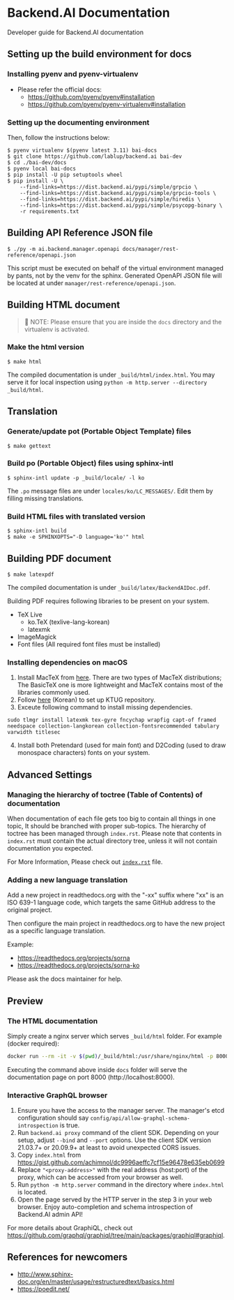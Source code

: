 # Backend.AI Documentation

Developer guide for Backend.AI documentation


## Setting up the build environment for docs

### Installing pyenv and pyenv-virtualenv

* Please refer the official docs:
  - https://github.com/pyenv/pyenv#installation
  - https://github.com/pyenv/pyenv-virtualenv#installation

### Setting up the documenting environment

Then, follow the instructions below:

```console
$ pyenv virtualenv $(pyenv latest 3.11) bai-docs
$ git clone https://github.com/lablup/backend.ai bai-dev
$ cd ./bai-dev/docs
$ pyenv local bai-docs
$ pip install -U pip setuptools wheel
$ pip install -U \
    --find-links=https://dist.backend.ai/pypi/simple/grpcio \
    --find-links=https://dist.backend.ai/pypi/simple/grpcio-tools \
    --find-links=https://dist.backend.ai/pypi/simple/hiredis \
    --find-links=https://dist.backend.ai/pypi/simple/psycopg-binary \
    -r requirements.txt
```


## Building API Reference JSON file
```console
$ ./py -m ai.backend.manager.openapi docs/manager/rest-reference/openapi.json
```
This script must be executed on behalf of the virtual environment managed by pants, not by the venv for the sphinx.
Generated OpenAPI JSON file will be located at under `manager/rest-reference/openapi.json`.


## Building HTML document

> 📌 NOTE: Please ensure that you are inside the `docs` directory and the virtualenv is activated.

### Make the html version

```console
$ make html
```

The compiled documentation is under `_build/html/index.html`.
You may serve it for local inspection using `python -m http.server --directory _build/html`.


## Translation

### Generate/update pot (Portable Object Template) files

```console
$ make gettext
```

### Build po (Portable Object) files using sphinx-intl

```console
$ sphinx-intl update -p _build/locale/ -l ko
```

The `.po` message files are under `locales/ko/LC_MESSAGES/`.
Edit them by filling missing translations.

### Build HTML files with translated version

```console
$ sphinx-intl build
$ make -e SPHINXOPTS="-D language='ko'" html
```


## Building PDF document

```console
$ make latexpdf
```

The compiled documentation is under `_build/latex/BackendAIDoc.pdf`.

Building PDF requires following libraries to be present on your system.

* TeX Live
  - ko.TeX (texlive-lang-korean)
  - latexmk
* ImageMagick
* Font files (All required font files must be installed)

### Installing dependencies on macOS
1. Install MacTeX from [here](https://www.tug.org/mactex/). There are two types of MacTeX distributions; The BasicTeX one is more lightweight and MacTeX contains most of the libraries commonly used.
2. Follow [here](http://wiki.ktug.org/wiki/wiki.php/KtugPrivateRepository) (Korean) to set up KTUG repository.
3. Exceute following command to install missing dependencies.
```console
sudo tlmgr install latexmk tex-gyre fncychap wrapfig capt-of framed needspace collection-langkorean collection-fontsrecommended tabulary varwidth titlesec
```
4. Install both Pretendard (used for main font) and D2Coding (used to draw monospace characters) fonts on your system.


## Advanced Settings

### Managing the hierarchy of toctree (Table of Contents) of documentation

When documentation of each file gets too big to contain all things in one topic,
It should be branched with proper sub-topics.
The hierarchy of toctree has been managed through `index.rst`.
Please note that contents in `index.rst` must contain the actual directory tree, unless it will not contain documentation you expected.

For More Information, Please check out [`index.rst`](https://github.com/lablup/backend.ai/blob/main/docs/index.rst) file.

### Adding a new language translation

Add a new project in readthedocs.org with the "-xx" suffix
where "xx" is an ISO 639-1 language code, which targets
the same GitHub address to the original project.

Then configure the main project in readthedocs.org to have
the new project as a specific language translation.

Example:

* https://readthedocs.org/projects/sorna
* https://readthedocs.org/projects/sorna-ko

Please ask the docs maintainer for help.


## Preview

### The HTML documentation

Simply create a nginx server which serves `_build/html` folder. For example (docker required):
```bash
docker run --rm -it -v $(pwd)/_build/html:/usr/share/nginx/html -p 8000:80 nginx
```
Executing the command above inside `docs` folder will serve the documentation page on port 8000 (http://localhost:8000).

### Interactive GraphQL browser

1. Ensure you have the access to the manager server.
   The manager's etcd configuration should say `config/api/allow-graphql-schema-introspection` is true.
1. Run `backend.ai proxy` command of the client SDK.
   Depending on your setup, adjust `--bind` and `--port` options.
   Use the client SDK version 21.03.7+ or 20.09.9+ at least to avoid unexpected CORS issues.
1. Copy `index.html` from https://gist.github.com/achimnol/dc9996aeffc7cf15e96478e635eb0699
1. Replace `"<proxy-address>"` with the real address (host:port) of the proxy, which can be accessed from your browser as well.
1. Run `python -m http.server` command in the directory where `index.html` is located.
1. Open the page served by the HTTP server in the step 3 in your web browser.
   Enjoy auto-completion and schema introspection of Backend.AI admin API!

For more details about GraphiQL, check out https://github.com/graphql/graphiql/tree/main/packages/graphiql#graphiql.


## References for newcomers

- http://www.sphinx-doc.org/en/master/usage/restructuredtext/basics.html
- https://poedit.net/
